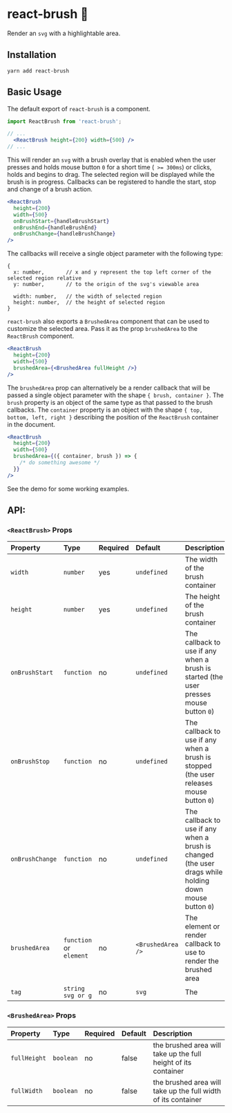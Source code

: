 # react-brush 🚧

Render an `svg` with a highlightable area.

## Installation
```
yarn add react-brush
```

## Basic Usage
The default export of `react-brush` is a component.

```jsx
import ReactBrush from 'react-brush';

// ...
  <ReactBrush height={200} width={500} />
// ...
```

This will render an `svg` with a brush overlay that is enabled when the user presses and holds mouse button `0` for a short time (` >= 300ms`) or clicks, holds and begins to drag. The selected region will be displayed while the brush is in progress. Callbacks can be registered to handle the start, stop and change of a brush action.

```jsx
<ReactBrush
  height={200}
  width={500}
  onBrushStart={handleBrushStart}
  onBrushEnd={handleBrushEnd}
  onBrushChange={handleBrushChange}
/>
```

The callbacks will receive a single object parameter with the following type:

```
{
  x: number,       // x and y represent the top left corner of the selected region relative
  y: number,       // to the origin of the svg's viewable area

  width: number,   // the width of selected region
  height: number,  // the height of selected region
}
```

`react-brush` also exports a `BrushedArea` component that can be used to customize the selected area. Pass it as the prop `brushedArea` to the `ReactBrush` component.

```jsx
<ReactBrush
  height={200}
  width={500}
  brushedArea={<BrushedArea fullHeight />}
/>
```

The `brushedArea` prop can alternatively be a render callback that will be passed a single object parameter with the shape `{ brush, container }`. The `brush` property is an object of the same type as that passed to the brush callbacks. The `container` property is an object with the shape `{ top, bottom, left, right }` describing the position of the `ReactBrush` container in the document.

```jsx
<ReactBrush
  height={200}
  width={500}
  brushedArea={({ container, brush }) => {
    /* do something awesome */
  }}
/>
```

See the demo for some working examples.

## API:

### `<ReactBrush>` Props

Property  	| Type | 	Required		|	Default		|	  Description
:-----------|:----------|:----------|:----------|:----------
`width` | `number` | yes | `undefined` | The width of the brush container
`height` | `number` | yes | `undefined` | The height of the brush container
`onBrushStart` | `function` | no | `undefined` | The callback to use if any when a brush is started (the user presses mouse button `0`)
`onBrushStop` | `function` | no | `undefined` | The callback to use if any when a brush is stopped (the user releases mouse button `0`)
`onBrushChange` | `function` | no | `undefined` | The callback to use if any when a brush is changed (the user drags while holding down mouse button `0`)
`brushedArea` | `function` or `element` | no | `<BrushedArea />` | The element or render callback to use to render the brushed area
`tag` | `string` `svg or g` | no | `svg` | The

### `<BrushedArea>` Props
Property  	| Type | 	Required		|	Default		|	  Description
:-----------|:----------|:----------|:----------|:----------
`fullHeight` | `boolean` | no | false | the brushed area will take up the full height of its container
`fullWidth` | `boolean` | no | false | the brushed area will take up the full width of its container
